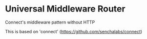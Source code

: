 # Universal Middleware Router

Connect's middleware pattern without HTTP

This is based on 'connect' (https://github.com/senchalabs/connect)
